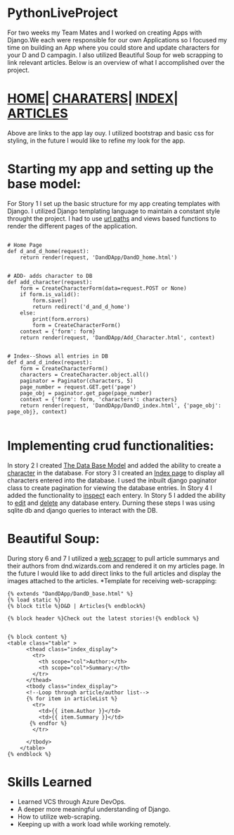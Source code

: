 # PythonLiveProject
For two weeks my Team Mates and I worked on creating  Apps with Django.We each were responsible for our own Applications so I focused my time on building an App where you could store and update characters for your D and D campagin. I also utilized Beautiful Soup for web scrapping to link relevant articles. Below is an overview of what I accomplished over the project.
# [HOME](https://github.com/Driventobraise/PythonLiveProject/blob/main/home2.png)| [CHARATERS](https://github.com/Driventobraise/PythonLiveProject/blob/main/add_character2.png)| [INDEX](https://github.com/Driventobraise/PythonLiveProject/blob/main/indexpg2.png)| [ARTICLES](https://github.com/Driventobraise/PythonLiveProject/blob/main/webscraperpg2.png)
Above are links to the app lay ouy. I utilized bootstrap and basic css for styling, in the future I would like to refine my look for the app.
# Starting my app and setting up the base model:
For Story 1 I set up the basic structure for my app creating templates with Django. I utilized Django templating language to maintain a constant style throught the project. I had to use [url paths](https://github.com/Driventobraise/PythonLiveProject/blob/main/urlpatterns.png) and views based functions to render the different pages of the application. 
```

# Home Page
def d_and_d_home(request):
    return render(request, 'DandDApp/DandD_home.html')


# ADD- adds character to DB
def add_character(request):
    form = CreateCharacterForm(data=request.POST or None)
    if form.is_valid():
        form.save()
        return redirect('d_and_d_home')
    else:
        print(form.errors)
        form = CreateCharacterForm()
    context = {'form': form}
    return render(request, 'DandDApp/Add_Character.html', context)


# Index--Shows all entries in DB
def d_and_d_index(request):
    form = CreateCharacterForm()
    characters = CreateCharacter.object.all()
    paginator = Paginator(characters, 5)
    page_number = request.GET.get('page')
    page_obj = paginator.get_page(page_number)
    context = {'form': form, 'characters': characters}
    return render(request, 'DandDApp/DandD_index.html', {'page_obj': page_obj}, context)
    
```
# Implementing crud functionalities:
In story 2 I created [The Data Base Model](https://github.com/Driventobraise/PythonLiveProject/blob/main/DBmodel.png) and added the ability to create a [character](https://github.com/Driventobraise/PythonLiveProject/blob/main/views1.png) in the database. For story 3 I created an [Index page](https://github.com/Driventobraise/PythonLiveProject/blob/main/index.png) to display all characters entered into the database. I used the inbuilt django paginator class to create pagination for viewing the database entries. In Story 4 I added the functionality to [inspect](https://github.com/Driventobraise/PythonLiveProject/blob/main/detailspage.png) each entery. In Story 5 I added the ability to [edit](https://github.com/Driventobraise/PythonLiveProject/blob/main/editpage.png) and [delete](https://github.com/Driventobraise/PythonLiveProject/blob/main/views2.png) any database entery. Durning these steps I was using sqlite db and django queries to interact with the DB.
# Beautiful Soup:
During story 6 and 7 I utilized a [web scraper](https://github.com/Driventobraise/PythonLiveProject/blob/main/views4.png) to pull article summarys and their authors from dnd.wizards.com and rendered it on my articles page. In the future I would like to add direct links to the full articles and display the images attached to the articles.
*Template for receiving web-scrapping:
```
{% extends "DandDApp/DandD_base.html" %}
{% load static %}
{% block title %}D&D | Articles{% endblock%}

{% block header %}Check out the latest stories!{% endblock %}


{% block content %}
<table class="table" >
      <thead class="index_display">
        <tr>
          <th scope="col">Author:</th>
          <th scope="col">Summary:</th>
        </tr>
      </thead>
      <tbody class="index_display">
      <!--Loop through article/author list-->
      {% for item in articleList %}
        <tr>
          <td>{{ item.Author }}</td>
          <td>{{ item.Summary }}</td>
       {% endfor %}
        </tr>

      </tbody>
    </table>
{% endblock %}

```
# Skills Learned
* Learned VCS through Azure DevOps.
* A deeper more meaningful understanding of Django.
* How to utilize web-scraping.
* Keeping up with a work load while working remotely.
